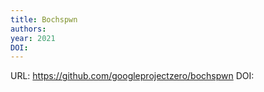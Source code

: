 ```yaml
---
title: Bochspwn
authors: 
year: 2021
DOI: 
---
```


URL: https://github.com/googleprojectzero/bochspwn
DOI: 